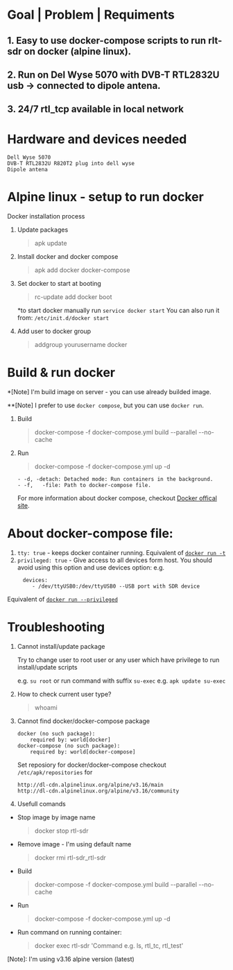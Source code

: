 # Goal | Problem | Requiments

## 1. Easy to use docker-compose scripts to run rlt-sdr on docker (alpine linux).
## 2. Run on Del Wyse 5070 with DVB-T RTL2832U usb -> connected to dipole antena.
## 3. 24/7 rtl_tcp available in local network
# Hardware and devices needed
    Dell Wyse 5070
    DVB-T RTL2832U R820T2 plug into dell wyse
    Dipole antena

# Alpine linux - setup to run docker

Docker installation process

1. Update packages

     > apk update

2. Install docker and docker compose 

    > apk add docker docker-compose

3. Set docker to start at booting
    
    > rc-update add docker boot

    *to start docker manually run ``service docker start`` 
    You can also run it from: ``/etc/init.d/docker start``

4. Add user to docker group

    > addgroup yourusername docker

# Build & run docker 
*[Note] I'm build image on server - you can use already builded image.

**[Note] I prefer to use ``docker compose``, but you can use ``docker run``.
1. Build 
    > docker-compose -f docker-compose.yml build --parallel --no-cache

2. Run 
    > docker-compose -f docker-compose.yml up -d

    ```
    - -d, -detach: Detached mode: Run containers in the background.
    - -f,   -file: Path to docker-compose file. 
    ```

    For more information about docker compose, checkout [Docker offical site](https://docs.docker.com/engine/reference/commandline/compose_up/).

# About docker-compose file:
1. ``tty: true`` - keeps docker container running. Equivalent of [``docker run -t``](https://docs.docker.com/engine/reference/run/#foreground)
2. ``privileged: true`` - Give access to all devices form host. You should avoid using this option and use devices option: e.g.

```
     devices: 
        - /dev/ttyUSB0:/dev/ttyUSB0 --USB port with SDR device
```
 Equivalent of [``docker run --privileged``](https://docs.docker.com/engine/reference/run/#runtime-privilege-and-linux-capabilities)


# Troubleshooting 
1. Cannot install/update package 
    
    Try to change user to root user or any user which have privilege to run install/update scripts

    e.g. ``su root`` or run command with suffix ``su-exec`` e.g. ``apk update su-exec``

2. How to check current user type?
    > whoami

3. Cannot find docker/docker-compose package
    ```
    docker (no such package):
        required by: world[docker]
    docker-compose (no such package):
        required by: world[docker-compose]
    ```

    Set reposiory for docker/docker-compose
    checkout `` /etc/apk/repositories`` for
    ```
    http://dl-cdn.alpinelinux.org/alpine/v3.16/main
    http://dl-cdn.alpinelinux.org/alpine/v3.16/community
    ``` 

4. Usefull comands

- Stop image by image name
    > docker stop rtl-sdr

- Remove image - I'm using default name

    > docker rmi rtl-sdr_rtl-sdr

- Build

    > docker-compose -f docker-compose.yml build --parallel --no-cache

- Run

    > docker-compose -f docker-compose.yml up -d

- Run command on running container:

    > docker exec rtl-sdr 'Command e.g. ls, rtl_tc, rtl_test'


 [Note]:  I'm using v3.16 alpine version (latest)
